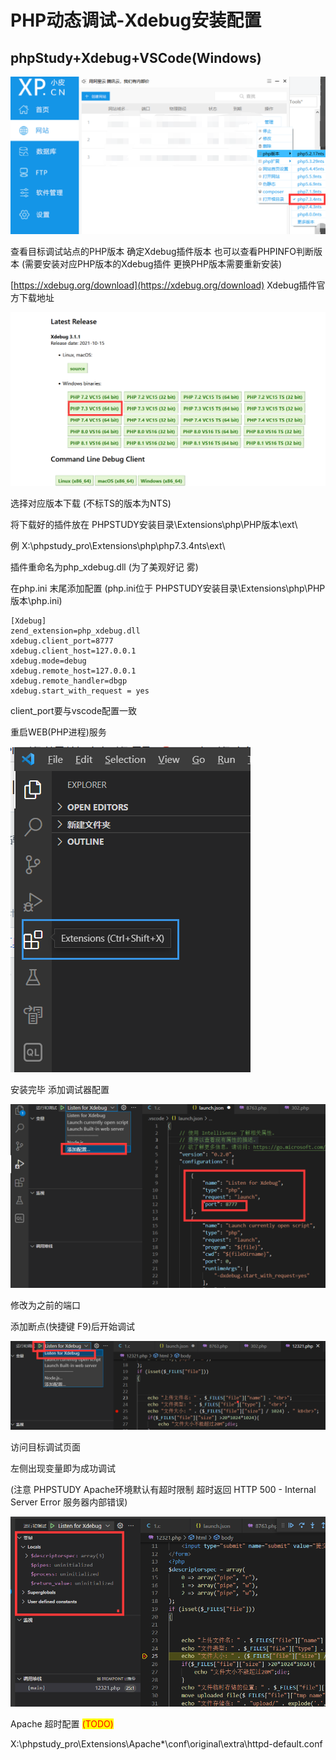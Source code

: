 # PHP动态调试-Xdebug安装配置

## phpStudy+Xdebug+VSCode(Windows)

![](<../.gitbook/assets/图片 (3).png>)

查看目标调试站点的PHP版本 确定Xdebug插件版本 也可以查看PHPINFO判断版本 (需要安装对应PHP版本的Xdebug插件 更换PHP版本需要重新安装)

[https://xdebug.org/download](https://xdebug.org/download) Xdebug插件官方下载地址

![](<../.gitbook/assets/图片 (7).png>)

选择对应版本下载 (不标TS的版本为NTS)

将下载好的插件放在 PHPSTUDY安装目录\Extensions\php\PHP版本\ext\\

例 X:\phpstudy\_pro\Extensions\php\php7.3.4nts\ext\\

插件重命名为php\_xdebug.dll (为了美观好记 雾)

在php.ini 末尾添加配置 (php.ini位于 PHPSTUDY安装目录\Extensions\php\PHP版本\php.ini)

```
[Xdebug]
zend_extension=php_xdebug.dll
xdebug.client_port=8777
xdebug.client_host=127.0.0.1
xdebug.mode=debug
xdebug.remote_host=127.0.0.1
xdebug.remote_handler=dbgp
xdebug.start_with_request = yes
```

client\_port要与vscode配置一致

重启WEB(PHP进程)服务



![](<../.gitbook/assets/图片 (1).png>)

安装完毕 添加调试器配置

![](<../.gitbook/assets/图片 (5).png>)

修改为之前的端口

添加断点(快捷键 F9)后开始调试

![](../.gitbook/assets/图片.png)

访问目标调试页面

左侧出现变量即为成功调试

(注意 PHPSTUDY Apache环境默认有超时限制 超时返回 HTTP 500 - Internal Server Error 服务器内部错误)

![](<../.gitbook/assets/图片 (10).png>)

Apache 超时配置 <mark style="color:red;">(TODO)</mark>

X:\phpstudy\_pro\Extensions\Apache\*\conf\original\extra\httpd-default.conf












